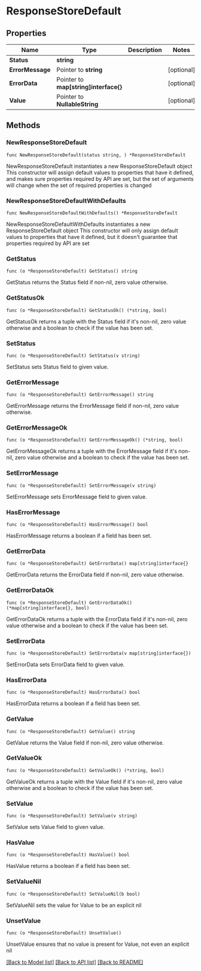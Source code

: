 # ResponseStoreDefault

## Properties

Name | Type | Description | Notes
------------ | ------------- | ------------- | -------------
**Status** | **string** |  | 
**ErrorMessage** | Pointer to **string** |  | [optional] 
**ErrorData** | Pointer to **map[string]interface{}** |  | [optional] 
**Value** | Pointer to **NullableString** |  | [optional] 

## Methods

### NewResponseStoreDefault

`func NewResponseStoreDefault(status string, ) *ResponseStoreDefault`

NewResponseStoreDefault instantiates a new ResponseStoreDefault object
This constructor will assign default values to properties that have it defined,
and makes sure properties required by API are set, but the set of arguments
will change when the set of required properties is changed

### NewResponseStoreDefaultWithDefaults

`func NewResponseStoreDefaultWithDefaults() *ResponseStoreDefault`

NewResponseStoreDefaultWithDefaults instantiates a new ResponseStoreDefault object
This constructor will only assign default values to properties that have it defined,
but it doesn't guarantee that properties required by API are set

### GetStatus

`func (o *ResponseStoreDefault) GetStatus() string`

GetStatus returns the Status field if non-nil, zero value otherwise.

### GetStatusOk

`func (o *ResponseStoreDefault) GetStatusOk() (*string, bool)`

GetStatusOk returns a tuple with the Status field if it's non-nil, zero value otherwise
and a boolean to check if the value has been set.

### SetStatus

`func (o *ResponseStoreDefault) SetStatus(v string)`

SetStatus sets Status field to given value.


### GetErrorMessage

`func (o *ResponseStoreDefault) GetErrorMessage() string`

GetErrorMessage returns the ErrorMessage field if non-nil, zero value otherwise.

### GetErrorMessageOk

`func (o *ResponseStoreDefault) GetErrorMessageOk() (*string, bool)`

GetErrorMessageOk returns a tuple with the ErrorMessage field if it's non-nil, zero value otherwise
and a boolean to check if the value has been set.

### SetErrorMessage

`func (o *ResponseStoreDefault) SetErrorMessage(v string)`

SetErrorMessage sets ErrorMessage field to given value.

### HasErrorMessage

`func (o *ResponseStoreDefault) HasErrorMessage() bool`

HasErrorMessage returns a boolean if a field has been set.

### GetErrorData

`func (o *ResponseStoreDefault) GetErrorData() map[string]interface{}`

GetErrorData returns the ErrorData field if non-nil, zero value otherwise.

### GetErrorDataOk

`func (o *ResponseStoreDefault) GetErrorDataOk() (*map[string]interface{}, bool)`

GetErrorDataOk returns a tuple with the ErrorData field if it's non-nil, zero value otherwise
and a boolean to check if the value has been set.

### SetErrorData

`func (o *ResponseStoreDefault) SetErrorData(v map[string]interface{})`

SetErrorData sets ErrorData field to given value.

### HasErrorData

`func (o *ResponseStoreDefault) HasErrorData() bool`

HasErrorData returns a boolean if a field has been set.

### GetValue

`func (o *ResponseStoreDefault) GetValue() string`

GetValue returns the Value field if non-nil, zero value otherwise.

### GetValueOk

`func (o *ResponseStoreDefault) GetValueOk() (*string, bool)`

GetValueOk returns a tuple with the Value field if it's non-nil, zero value otherwise
and a boolean to check if the value has been set.

### SetValue

`func (o *ResponseStoreDefault) SetValue(v string)`

SetValue sets Value field to given value.

### HasValue

`func (o *ResponseStoreDefault) HasValue() bool`

HasValue returns a boolean if a field has been set.

### SetValueNil

`func (o *ResponseStoreDefault) SetValueNil(b bool)`

 SetValueNil sets the value for Value to be an explicit nil

### UnsetValue
`func (o *ResponseStoreDefault) UnsetValue()`

UnsetValue ensures that no value is present for Value, not even an explicit nil

[[Back to Model list]](../README.md#documentation-for-models) [[Back to API list]](../README.md#documentation-for-api-endpoints) [[Back to README]](../README.md)


